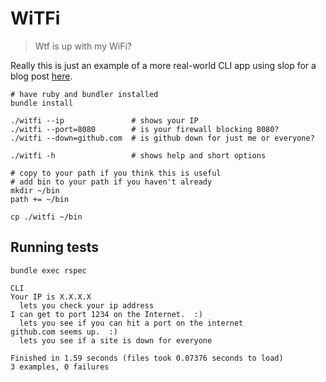 # WiTFi

> Wtf is up with my WiFi?

Really this is just an example of a more real-world CLI app using slop for a
blog post [here](https://squarism.com/2016-04-06-ruby-slop-example).

```
# have ruby and bundler installed
bundle install

./witfi --ip               # shows your IP
./witfi --port=8080        # is your firewall blocking 8080?
./witfi --down=github.com  # is github down for just me or everyone?

./witfi -h                 # shows help and short options

# copy to your path if you think this is useful
# add bin to your path if you haven't already
mkdir ~/bin
path += ~/bin

cp ./witfi ~/bin
```

## Running tests

```
bundle exec rspec

CLI
Your IP is X.X.X.X
  lets you check your ip address
I can get to port 1234 on the Internet.  :)
  lets you see if you can hit a port on the internet
github.com seems up.  :)
  lets you see if a site is down for everyone

Finished in 1.59 seconds (files took 0.07376 seconds to load)
3 examples, 0 failures
```
